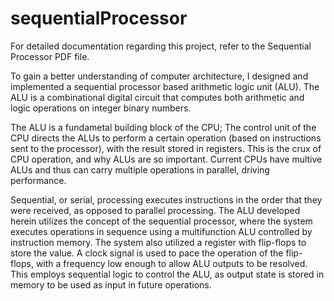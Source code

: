 # sequentialProcessor
For detailed documentation regarding this project, refer to the Sequential Processor PDF file. 

To gain a better understanding of computer architecture, I designed and implemented a sequential processor based arithmetic logic unit (ALU). 
The ALU is a combinational digital circuit that computes both arithmetic and logic operations on integer binary numbers. 

The ALU is a fundametal building block of the CPU; The control unit of the CPU directs the ALUs to perform a certain operation (based on instructions sent to the processor), with the result stored in registers. This is the crux of CPU operation, and why ALUs are so important. Current CPUs have multive ALUs and thus can carry multiple operations in parallel, driving performance. 

Sequential, or serial, processing executes instructions in the order that they were received, as opposed to parallel processing. The ALU developed herein utilizes the concept of the sequential processor, where the system executes operations in sequence using a multifunction ALU controlled by instruction memory. The system
also utilized a register with flip-flops to store the value. A clock signal is used to pace the operation of the flip-flops, with a frequency low enough to allow ALU outputs to be resolved. This employs sequential logic to control the ALU, as output state is stored in memory to be used as input in future operations.


